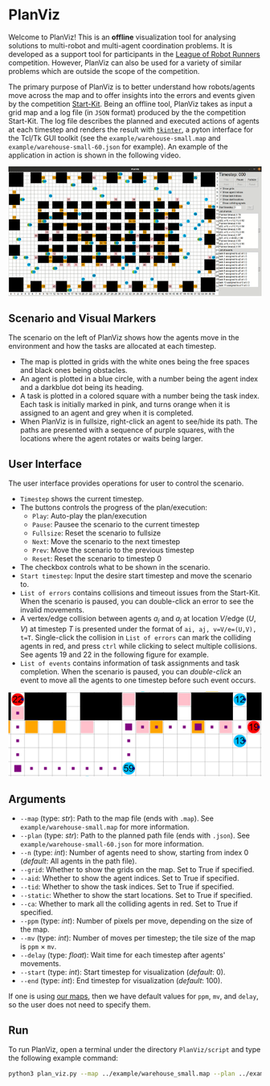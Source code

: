 # PlanViz
Welcome to PlanViz! This is an **offline** visualization tool for analysing solutions to multi-robot and multi-agent coordination problems.
It is developed as a support tool for participants in the [League of Robot Runners](http://leagueofrobotrunners.org) competition.
However, PlanViz can also be used for a variety of similar problems which are outside the scope of the competition. 

The primary purpose of PlanViz is to better understand how robots/agents move across the map and to offer insights into the errors and events given by the competition [Start-Kit](https://github.com/MAPF-Competition/Start-Kit). Being an offline tool, PlanViz takes as input a grid map and a log file (in `JSON` format) produced by the the competition Start-Kit. The log file describes the planned and executed actions of agents at each timestep and renders the result with [`tkinter`](https://docs.python.org/3/library/tkinter.html), a pyton interface for the Tcl/Tk GUI toolkit (see the `example/warehouse-small.map` and `example/warehouse-small-60.json` for example). An example of the application in action is shown in the following video.

![plan_viz_gif](images/plan_viz.gif)


## Scenario and Visual Markers
The scenario on the left of PlanViz shows how the agents move in the environment and how the tasks are allocated at each timestep.
- The map is plotted in grids with the white ones being the free spaces and black ones being obstacles.
- An agent is plotted in a blue circle, with a number being the agent index and a darkblue dot being its heading.
- A task is plotted in a colored square with a number being the task index. Each task is initially marked in pink, and turns orange when it is assigned to an agent and grey when it is completed.
- When PlanViz is in fullsize, right-click an agent to see/hide its path. The paths are presented with a sequence of purple squares, with the locations where the agent rotates or waits being larger.

## User Interface
The user interface provides operations for user to control the scenario.
- `Timestep` shows the current timestep.
- The buttons controls the progress of the plan/execution:
    - `Play`: Auto-play the plan/execution
    - `Pause`: Pausee the scenario to the current timestep
    - `Fullsize`: Reset the scenario to fullsize
    - `Next`: Move the scenario to the next timestep
    - `Prev`: Move the scenario to the previous timestep
    - `Reset`: Reset the scenario to timestep 0
- The checkbox controls what to be shown in the scenario.
- `Start timestep`: Input the desire start timestep and move the scenario to.
- `List of errors` contains collisions and timeout issues from the Start-Kit. When the scenario is paused, you can double-click an error to see the invalid movements.
- A vertex/edge collision between agents $a_i$ and $a_j$ at location $V$/edge $(U,V)$ at timestep $T$ is presented under the format of `ai, aj, v=V/e=(U,V), t=T`. Single-click the collision in `List of errors` can mark the colliding agents in red, and press `ctrl` while clicking to select multiple collisions. See agents 19 and 22 in the following figure for example.
- `List of events` contains information of task assignments and task completion. When the scenario is paused, you can *double-click* an event to move all the agents to one timestep before such event occurs.

![scenario](images/scenario.png)


## Arguments
- `--map` (type: *str*): Path to the map file (ends with `.map`). See `example/warehouse-small.map` for more information.
- `--plan` (type: *str*): Path to the planned path file (ends with `.json`). See `example/warehouse-small-60.json` for more information.
- `--n` (type: *int*): Number of agents need to show, starting from index 0 (*default*: All agents in the path file).
- `--grid`: Whether to show the grids on the map. Set to True if specified.
- `--aid`: Whether to show the agent indices. Set to True if specified.
- `--tid`: Whether to show the task indices. Set to True if specified.
- `--static`: Whether to show the start locations. Set to True if specified.
- `--ca`: Whether to mark all the colliding agents in red. Set to True if specified.
- `--ppm` (type: *int*):  Number of pixels per move, depending on the size of the map.
- `--mv` (type: *int*):  Number of moves per timestep; the tile size of the map is `ppm` $\times$ `mv`.
- `--delay` (type: *float*):  Wait time for each timestep after agents' movements.
- `--start` (type: *int*): Start timestep for visualization (*default*: 0).
- `--end` (type: *int*): End timestep for visualization (*default*: 100).

If one is using [our maps](https://github.com/MAPF-Competition/benchmark_problems),
then we have default values for `ppm`, `mv`, and `delay`, so the user does not need to specify them.

## Run
To run PlanViz, open a terminal under the directory `PlanViz/script` and type the following example command:
```bash
python3 plan_viz.py --map ../example/warehouse_small.map --plan ../example/warehouse_small.json --grid --aid --static --ca
```

